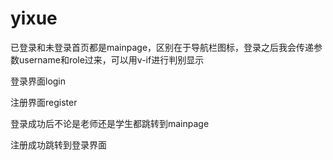 # yixue
已登录和未登录首页都是mainpage，区别在于导航栏图标，登录之后我会传递参数username和role过来，可以用v-if进行判别显示

登录界面login

注册界面register

登录成功后不论是老师还是学生都跳转到mainpage

注册成功跳转到登录界面